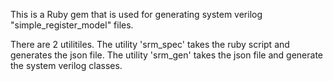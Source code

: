 This is a Ruby gem that is used for generating system verilog "simple_register_model" files.

There are 2 utilitiles. The utility 'srm_spec' takes the ruby script and generates the json file. The utility 'srm_gen' takes the json file and generate the system verilog classes.

